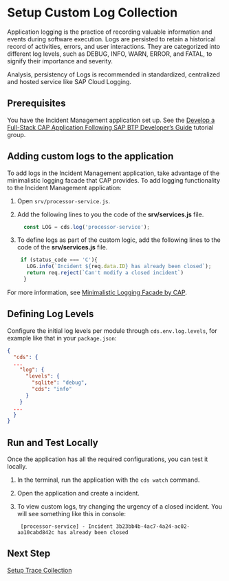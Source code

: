 
# Setup Custom Log Collection
Application logging is the practice of recording valuable information and events during software execution. Logs are persisted to retain a historical record of activities, errors, and user interactions. They are categorized into different log levels, such as DEBUG, INFO, WARN, ERROR, and FATAL, to signify their importance and severity.

Analysis, persistency of Logs is recommended in standardized, centralized and hosted service like SAP Cloud Logging.


## Prerequisites

You have the Incident Management application set up. See the [Develop a Full-Stack CAP Application Following SAP BTP Developer’s Guide](https://developers.sap.com/group.cap-application-full-stack.html) tutorial group.   

## Adding custom logs to the application

To add logs in the Incident Management application, take advantage of the minimalistic logging facade that CAP provides. To add logging functionality to the Incident Management application:

1. Open `srv/processor-service.js`.
2. Add the following lines to you the code of the **srv/services.js** file.
   
   ```javascript
     const LOG = cds.log('processor-service');
   ```

3. To define logs as part of the custom logic, add the following lines to the code of the **srv/services.js** file.
   
   ```javascript
    if (status_code === 'C'){
      LOG.info(`Incident ${req.data.ID} has already been closed`);
      return req.reject(`Can't modify a closed incident`)
     }
   ```
For more information, see [Minimalistic Logging Facade by CAP](https://cap.cloud.sap/docs/node.js/cds-log#minimalistic-logging-facade).

## Defining Log Levels

Configure the initial log levels per module through `cds.env.log.levels`, for example like that in your `package.json`:
  
  ```json
  {
    "cds": {
    ...
      "log": {
        "levels": {
          "sqlite": "debug",
          "cds": "info"
        }
      }
    ...
    }
  }
  ```
## Run and Test Locally

Once the application has all the required configurations, you can test it locally. 

1. In the terminal, run the application with the `cds watch` command.
2. Open the application and create a incident. 
3. To view custom logs, try changing the urgency of a closed incident. You will see something like this in console: 
   
   ```
    [processor-service] - Incident 3b23bb4b-4ac7-4a24-ac02-aa10cabd842c has already been closed
   ```  
## Next Step  
[Setup Trace Collection](./3-implement-traces.md)

